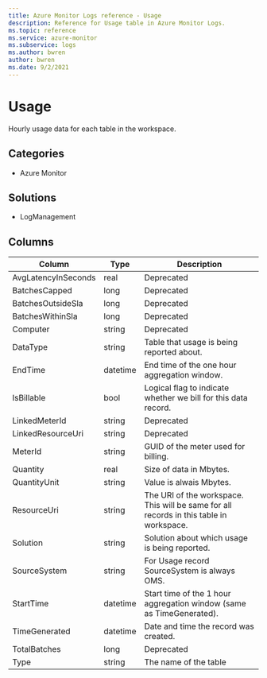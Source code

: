 ```yaml
---
title: Azure Monitor Logs reference - Usage
description: Reference for Usage table in Azure Monitor Logs.
ms.topic: reference
ms.service: azure-monitor
ms.subservice: logs
ms.author: bwren
author: bwren
ms.date: 9/2/2021
---
```


# Usage

 Hourly usage data for each table in the workspace.

## Categories

- Azure Monitor
## Solutions

- LogManagement




## Columns

|Column|Type|Description|
|---|---|---|
|AvgLatencyInSeconds|real|Deprecated|
|BatchesCapped|long|Deprecated|
|BatchesOutsideSla|long|Deprecated|
|BatchesWithinSla|long|Deprecated|
|Computer|string|Deprecated|
|DataType|string|Table that usage is being reported about.|
|EndTime|datetime|End time of the one hour aggregation window.|
|IsBillable|bool|Logical flag to indicate whether we bill for this data record.|
|LinkedMeterId|string|Deprecated|
|LinkedResourceUri|string|Deprecated|
|MeterId|string|GUID of the meter used for billing.|
|Quantity|real|Size of data in Mbytes.|
|QuantityUnit|string|Value is alwais Mbytes.|
|ResourceUri|string|The URI of the workspace. This will be same for all records in this table in workspace.|
|Solution|string|Solution about which usage is being reported.|
|SourceSystem|string|For Usage record SourceSystem is always OMS.|
|StartTime|datetime|Start time of the 1 hour aggregation window (same as TimeGenerated).|
|TimeGenerated|datetime|Date and time the record was created.|
|TotalBatches|long|Deprecated|
|Type|string|The name of the table|

